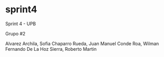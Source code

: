 # sprint4

Sprint 4 - UPB

Grupo #2

Alvarez Archila, Sofia
Chaparro Rueda, Juan Manuel
Conde Roa, Wilman Fernando
De La Hoz Sierra, Roberto Martin
